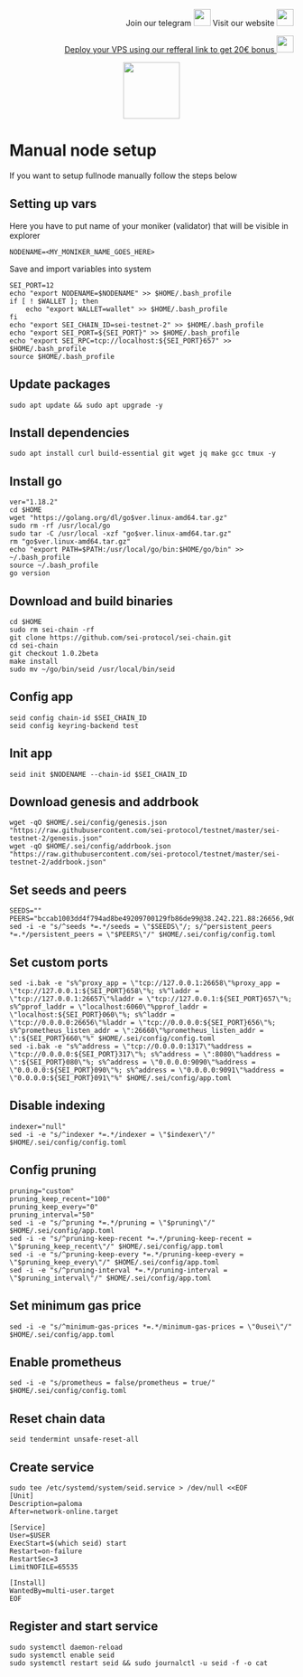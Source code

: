 <p style="font-size:14px" align="right">
Join our telegram <a href="https://t.me/kjnotes" target="_blank"><img src="https://user-images.githubusercontent.com/50621007/168689534-796f181e-3e4c-43a5-8183-9888fc92cfa7.png" width="30"/></a>
Visit our website <a href="https://kjnodes.com/" target="_blank"><img src="https://user-images.githubusercontent.com/50621007/168689709-7e537ca6-b6b8-4adc-9bd0-186ea4ea4aed.png" width="30"/></a>
</p>

<p style="font-size:14px" align="right">
<a href="https://hetzner.cloud/?ref=y8pQKS2nNy7i" target="_blank">Deploy your VPS using our refferal link to get 20€ bonus <img src="https://user-images.githubusercontent.com/50621007/174612278-11716b2a-d662-487e-8085-3686278dd869.png" width="30"/></a>
</p>

<p align="center">
  <img height="100" height="auto" src="https://user-images.githubusercontent.com/50621007/169664551-39020c2e-fa95-483b-916b-c52ce4cb907c.png">
</p>

# Manual node setup
If you want to setup fullnode manually follow the steps below

## Setting up vars
Here you have to put name of your moniker (validator) that will be visible in explorer
```
NODENAME=<MY_MONIKER_NAME_GOES_HERE>
```

Save and import variables into system
```
SEI_PORT=12
echo "export NODENAME=$NODENAME" >> $HOME/.bash_profile
if [ ! $WALLET ]; then
	echo "export WALLET=wallet" >> $HOME/.bash_profile
fi
echo "export SEI_CHAIN_ID=sei-testnet-2" >> $HOME/.bash_profile
echo "export SEI_PORT=${SEI_PORT}" >> $HOME/.bash_profile
echo "export SEI_RPC=tcp://localhost:${SEI_PORT}657" >> $HOME/.bash_profile
source $HOME/.bash_profile
```

## Update packages
```
sudo apt update && sudo apt upgrade -y
```

## Install dependencies
```
sudo apt install curl build-essential git wget jq make gcc tmux -y
```

## Install go
```
ver="1.18.2"
cd $HOME
wget "https://golang.org/dl/go$ver.linux-amd64.tar.gz"
sudo rm -rf /usr/local/go
sudo tar -C /usr/local -xzf "go$ver.linux-amd64.tar.gz"
rm "go$ver.linux-amd64.tar.gz"
echo "export PATH=$PATH:/usr/local/go/bin:$HOME/go/bin" >> ~/.bash_profile
source ~/.bash_profile
go version
```

## Download and build binaries
```
cd $HOME
sudo rm sei-chain -rf
git clone https://github.com/sei-protocol/sei-chain.git
cd sei-chain
git checkout 1.0.2beta
make install 
sudo mv ~/go/bin/seid /usr/local/bin/seid
```

## Config app
```
seid config chain-id $SEI_CHAIN_ID
seid config keyring-backend test
```

## Init app
```
seid init $NODENAME --chain-id $SEI_CHAIN_ID
```

## Download genesis and addrbook
```
wget -qO $HOME/.sei/config/genesis.json "https://raw.githubusercontent.com/sei-protocol/testnet/master/sei-testnet-2/genesis.json"
wget -qO $HOME/.sei/config/addrbook.json "https://raw.githubusercontent.com/sei-protocol/testnet/master/sei-testnet-2/addrbook.json"
```

## Set seeds and peers
```
SEEDS=""
PEERS="bccab1003dd4f794ad8be49209700129fb86de99@38.242.221.88:26656,9d008f97b36634038318fc7a6d38e4978dac30f1@185.218.125.252:36376,07536775a07378711a9e8e772fbba231cbe72e4d@135.181.249.17:26656,38b4d78c7d6582fb170f6c19330a7e37e6964212@194.163.189.114:46656,a74b7ce1f17bf0f907fa9afac35d568a0f0d1be7@161.97.101.182:26656,404d6a9fc895bb29487acc6e2b0e3eb8db4d3591@38.242.237.233:36376,60072f103317b08a879f5289b32ce77b4459a85e@144.91.96.37:26656,f6c80c797ab4b3161fbf758ed23573c11ea5d559@173.212.215.104:26356,aab3bba2d43c669af98ed12110965aa5406d80f4@167.235.247.75:26656,a2cc243ec9b0e4d251f9cf0f6353934400efd501@65.21.131.215:26696,7f0960fb4cb46877036cd9bbb7b5b4c0d428a25b@65.108.204.119:46656,85b1b27fe8bebc7356db8b67b71d3660bd9a990e@217.79.178.14:36656,1ef8e08999ca9e78bae039f99726273bb45308b1@78.47.118.55:26656,b598895524b0566fefec4554d87a90d685fbf17c@167.235.22.62:26656,e8ce5e9e2e558995200869003606833f48b82c5c@135.181.136.33:21656,a327fec642e28ad634d473aa7361f5c528d460a7@65.21.245.204:26656,5bc51fba57616d8b29f9946c7221c6dfee1cb363@207.180.221.9:26656,52d4fdc4cdbfa831d669e1dd7594460fc4ef0547@135.181.150.45:26656,05c40c953348ba521a1ab424546bd27cea98fb0a@35.202.172.225:26656,14815555e184f7c324164dd9fab28d1ef82441d7@185.252.232.115:26656,1643290fc6c082787dec187908b257dabdbdb10a@142.132.226.193:26656,d52c416dafffaf06004c48bd9670ccb70809887d@80.87.200.127:26656,7e8a75a307f1e5b384363608c7f56ba072e8adfb@207.154.215.172:26656,645923152f90c35fbfeaf7ff0845518ea8d9cf7c@178.128.196.154:26656,4292b95b1722e97b10471618ca219e2eb12b6aa5@38.242.216.201:26656,6a1df7b06df67690fc8278ebf9c7d9c430fe76ad@178.20.44.109:26656,24d6a6bef9be26c1d8112fcd4c143423716c3f2b@134.209.194.216:26656,99393b1c278292ee7de394c8c633e05048428b1b@52.165.81.45:26656,0f466b832a0c4ca266b85964998b6ce87c32bb00@154.12.242.17:26656,ff5ae1e9616e9ae075bfdf36825e0b83c109a334@68.183.75.184:26656,e99e7c8cbea8f21582262479e757af42051b7877@38.242.247.140:26656,e677be91206ece2bf1090bd47a913814c896253a@85.12.236.11:26656,5ed56d1ea06881e27d993959e822d5c42f34ddf7@173.82.101.30:26656"
sed -i -e "s/^seeds *=.*/seeds = \"$SEEDS\"/; s/^persistent_peers *=.*/persistent_peers = \"$PEERS\"/" $HOME/.sei/config/config.toml
```

## Set custom ports
```
sed -i.bak -e "s%^proxy_app = \"tcp://127.0.0.1:26658\"%proxy_app = \"tcp://127.0.0.1:${SEI_PORT}658\"%; s%^laddr = \"tcp://127.0.0.1:26657\"%laddr = \"tcp://127.0.0.1:${SEI_PORT}657\"%; s%^pprof_laddr = \"localhost:6060\"%pprof_laddr = \"localhost:${SEI_PORT}060\"%; s%^laddr = \"tcp://0.0.0.0:26656\"%laddr = \"tcp://0.0.0.0:${SEI_PORT}656\"%; s%^prometheus_listen_addr = \":26660\"%prometheus_listen_addr = \":${SEI_PORT}660\"%" $HOME/.sei/config/config.toml
sed -i.bak -e "s%^address = \"tcp://0.0.0.0:1317\"%address = \"tcp://0.0.0.0:${SEI_PORT}317\"%; s%^address = \":8080\"%address = \":${SEI_PORT}080\"%; s%^address = \"0.0.0.0:9090\"%address = \"0.0.0.0:${SEI_PORT}090\"%; s%^address = \"0.0.0.0:9091\"%address = \"0.0.0.0:${SEI_PORT}091\"%" $HOME/.sei/config/app.toml
```

## Disable indexing
```
indexer="null"
sed -i -e "s/^indexer *=.*/indexer = \"$indexer\"/" $HOME/.sei/config/config.toml
```

## Config pruning
```
pruning="custom"
pruning_keep_recent="100"
pruning_keep_every="0"
pruning_interval="50"
sed -i -e "s/^pruning *=.*/pruning = \"$pruning\"/" $HOME/.sei/config/app.toml
sed -i -e "s/^pruning-keep-recent *=.*/pruning-keep-recent = \"$pruning_keep_recent\"/" $HOME/.sei/config/app.toml
sed -i -e "s/^pruning-keep-every *=.*/pruning-keep-every = \"$pruning_keep_every\"/" $HOME/.sei/config/app.toml
sed -i -e "s/^pruning-interval *=.*/pruning-interval = \"$pruning_interval\"/" $HOME/.sei/config/app.toml
```

## Set minimum gas price
```
sed -i -e "s/^minimum-gas-prices *=.*/minimum-gas-prices = \"0usei\"/" $HOME/.sei/config/app.toml
```

## Enable prometheus
```
sed -i -e "s/prometheus = false/prometheus = true/" $HOME/.sei/config/config.toml
```

## Reset chain data
```
seid tendermint unsafe-reset-all
```

## Create service
```
sudo tee /etc/systemd/system/seid.service > /dev/null <<EOF
[Unit]
Description=paloma
After=network-online.target

[Service]
User=$USER
ExecStart=$(which seid) start
Restart=on-failure
RestartSec=3
LimitNOFILE=65535

[Install]
WantedBy=multi-user.target
EOF
```

## Register and start service
```
sudo systemctl daemon-reload
sudo systemctl enable seid
sudo systemctl restart seid && sudo journalctl -u seid -f -o cat
```
